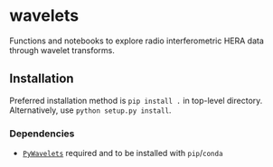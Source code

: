 # wavelets

Functions and notebooks to explore radio interferometric HERA data through wavelet transforms.

## Installation

Preferred installation method is `pip install .` in top-level directory. Alternatively, use `python setup.py install`.

### Dependencies

* [`PyWavelets`](https://github.com/PyWavelets/pywt) required and to be installed with `pip`/`conda`
